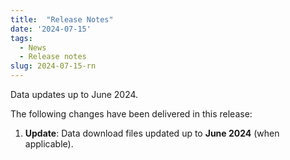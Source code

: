 ```yaml
---
title:  "Release Notes"
date: '2024-07-15'
tags:
  - News
  - Release notes
slug: 2024-07-15-rn
---
```


Data updates up to June 2024.

<!--more-->
The following changes have been delivered in this release:

1. **Update**: Data download files updated up to **June 2024** (when applicable).